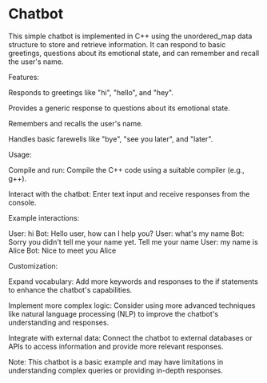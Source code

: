 # Chatbot

This simple chatbot is implemented in C++ using the unordered_map data structure to store and retrieve information. It can respond to basic greetings, questions about its emotional state, and can remember and recall the user's name.

Features:

Responds to greetings like "hi", "hello", and "hey".

Provides a generic response to questions about its emotional state.

Remembers and recalls the user's name.

Handles basic farewells like "bye", "see you later", and "later".

Usage:

Compile and run: Compile the C++ code using a suitable compiler (e.g., g++).

Interact with the chatbot: Enter text input and receive responses from the console.

Example interactions:

User: hi
Bot: Hello user, how can I help you?
User: what's my name
Bot: Sorry you didn't tell me your name yet. Tell me your name
User: my name is Alice
Bot: Nice to meet you Alice

Customization:

Expand vocabulary: Add more keywords and responses to the if statements to enhance the chatbot's capabilities.

Implement more complex logic: Consider using more advanced techniques like natural language processing (NLP) to improve the chatbot's understanding and responses.

Integrate with external data: Connect the chatbot to external databases or APIs to access information and provide more relevant responses.

Note: This chatbot is a basic example and may have limitations in understanding complex queries or providing in-depth responses.
